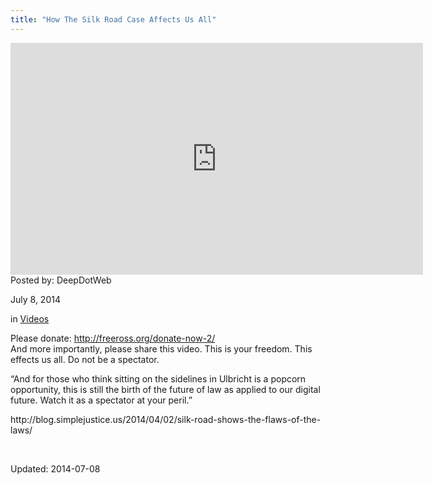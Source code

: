```yaml
---
title: "How The Silk Road Case Affects Us All"
---
```


<iframe width="660" height="371" src="http://www.youtube.com/embed/osg2LqSxEeI?feature=oembed" frameborder="0" allowfullscreen></iframe> </div>
Posted by: DeepDotWeb

<span>July 8, 2014</span>

<span>in <a href="/category/videos/" rel="category tag">Videos</a></span>

<p>Please donate: <a class="yt-uix-redirect-link" dir="ltr" title="http://freeross.org/donate-now-2/" href="http://freeross.org/donate-now-2/" target="_blank" rel="nofollow">http://freeross.org/donate-now-2/</a><br />
    And more importantly, please share this video. This is your freedom. This effects us all. Do not be a spectator.</p>
<p>&#8220;And for those who think sitting on the sidelines in Ulbricht is a popcorn opportunity, this is still the birth of the future of law as applied to our digital future. Watch it as a spectator at your peril.&#8221;</p>
<p>http://blog.simplejustice.us/2014/04/02/silk-road-shows-the-flaws-of-the-laws/</p>
<p>&nbsp;</p>


Updated: 2014-07-08
    
